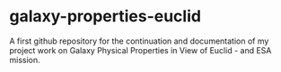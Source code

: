 # galaxy-properties-euclid
A first github repository for the continuation and documentation of my project work on Galaxy Physical Properties in View of Euclid - and ESA mission.
